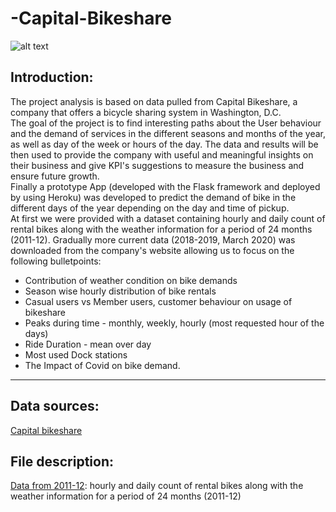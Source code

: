 # -Capital-Bikeshare

![alt text](https://thumbs.dreamstime.com/b/september-washington-dc-close-up-capital-bikeshare-bike-rental-system-residents-tourists-district-columbia-141486725.jpg)

## Introduction:

The project analysis is based on data pulled from Capital Bikeshare, a company that offers a bicycle sharing system in Washington, D.C.   
The goal of the project is to find interesting paths about the User behaviour and the demand of services in the different seasons and months of the year, as well as day of the week or hours of the day. The data and results will be then used to provide the company with useful and meaningful insights on their business and give KPI's suggestions to measure the business and ensure future growth.  
Finally a prototype App (developed with the Flask framework and deployed by using Heroku) was developed to predict the demand of bike in the different days of the year depending on the day and time of pickup.  
At first we were provided with a dataset containing hourly and daily count of rental bikes along with the weather information for a period of 24 months (2011-12). Gradually more current data (2018-2019, March 2020) was downloaded from the company's website allowing us to focus on the following bulletpoints:

- Contribution of weather condition on bike demands  
- Season wise hourly distribution of bike rentals
- Casual users vs Member users, customer behaviour on usage of bikeshare
- Peaks during time - monthly, weekly, hourly (most requested hour of the days)
- Ride Duration - mean over day
- Most used Dock stations
- The Impact of Covid on bike demand.

-----

## Data sources:
[Capital bikeshare](https://www.capitalbikeshare.com/system-data)

## File description:
[Data from 2011-12](https://github.com/davidellavalle/Capital-Bikeshare/tree/main/2011-12): hourly and daily count of rental bikes along with the weather information for a period of 24 months (2011-12)



## 

